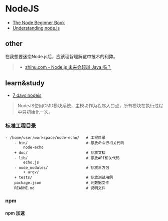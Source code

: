 # NodeJS

* [The Node Beginner Book](http://www.nodebeginner.org/index-zh-cn.html)
* [Understanding node.js](http://debuggable.com/posts/understanding-node-js:4bd98440-45e4-4a9a-8ef7-0f7ecbdd56cb)

## other

在我想要迷恋Node.js后，应该理智理解这中技术的利弊。

> * [zhihu.com - Node.js 未来会超越 Java 吗？](https://www.zhihu.com/question/22098326)

## learn&study

* [7 days nodejs](http://nqdeng.github.io/7-days-nodejs/)

> NodeJS使用CMD模块系统，主模块作为程序入口点，所有模块在执行过程中只初始化一次。

### 标准工程目录

```text
- /home/user/workspace/node-echo/   # 工程目录
    - bin/                          # 存放命令行相关代码
        node-echo
    + doc/                          # 存放文档
    - lib/                          # 存放API相关代码
        echo.js
    - node_modules/                 # 存放三方包
        + argv/
    + tests/                        # 存放测试用例
    package.json                    # 元数据文件
    README.md                       # 说明文件
```

### npm

#### npm 加速

